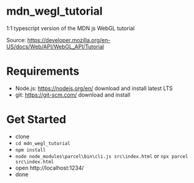 # mdn_wegl_tutorial
1:1 typescript version of the MDN js WebGL tutorial

Source: https://developer.mozilla.org/en-US/docs/Web/API/WebGL_API/Tutorial

# Requirements
- Node.js: https://nodejs.org/en/ download and install latest LTS
- git: https://git-scm.com/ download and install

# Get Started
- clone
- `cd mdn_wegl_tutorial`
- `npm install`
- `node node_modules\parcel\bin\cli.js src\index.html` or `npx parcel src\index.html`
- open http://localhost:1234/
- done
